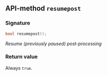 ## API-method `resumepost`

### Signature
``` c++
bool resumepost();
```

_Resume (previously paused) post-processing_

### Return value
Always `true`.

